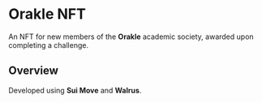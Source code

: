 # Orakle NFT

An NFT for new members of the **Orakle** academic society, awarded upon completing a challenge.

## Overview

Developed using **Sui Move** and **Walrus**.
